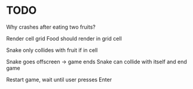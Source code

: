 # TODO

Why crashes after eating two fruits?

Render cell grid
Food should render in grid cell

Snake only collides with fruit if in cell

Snake goes offscreen -> game ends
Snake can collide with itself and end game

Restart game, wait until user presses Enter
